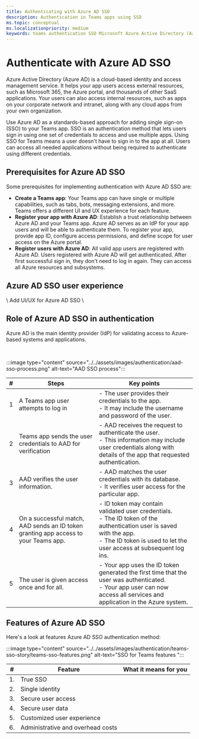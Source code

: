 ```yaml
---
title: Authenticating with Azure AD SSO
description: Authentication in Teams apps using SSO
ms.topic: conceptual
ms.localizationpriority: medium
keywords: teams authentication SSO Microsoft Azure Active Directory (Azure AD), OIDC, username, password
---
```

# Authenticate with Azure AD SSO

Azure Active Directory (Azure AD) is a cloud-based identity and access management service. It helps your app users access external resources, such as Microsoft 365, the Azure portal, and thousands of other SaaS applications. Your users can also access internal resources, such as apps on your corporate network and intranet, along with any cloud apps from your own organization.

Use Azure AD as a standards-based approach for adding single sign-on (SSO) to your Teams app. SSO is an authentication method that lets users sign in using one set of credentials to access and use multiple apps. Using SSO for Teams means a user doesn't have to sign in to the app at all. Users can access all needed applications without being required to authenticate using different credentials.

## Prerequisites for Azure AD SSO

Some prerequisites for implementing authentication with Azure AD SSO are:

- **Create a Teams app**: Your Teams app can have single or multiple capabilities, such as tabs, bots, messaging extensions, and more. Teams offers a different UI and UX experience for each feature.
- **Register your app with Azure AD**: Establish a trust relationship between Azure AD and your Teams app. Azure AD serves as an IdP for your app users and will be able to authenticate them. To register your app, provide app ID, configure access permissions, and define scope for user access on the Azure portal.
- **Register users with Azure AD**: All valid app users are registered with Azure AD. Users registered with Azure AD will get authenticated. After first successful sign in, they don't need to log in again. They can access all Azure resources and subsystems.

## Azure AD SSO user experience

\ Add UI/UX for Azure AD SSO \

## Role of Azure AD SSO in authentication

Azure AD is the main identity provider (IdP) for validating access to Azure-based systems and applications.

<br>

:::image type="content" source="../../assets/images/authentication/aad-sso-process.png" alt-text="AAD SSO process":::

| # | Steps | Key points |
|--- | --- | --- |
| 1 | A Teams app user attempts to log in | - The user provides their credentials to the app. <br> - It may include the username and password of the user. |
| 2 | Teams app sends the user credentials to AAD for verification | - AAD receives the request to authenticate the user. <br> - This information may include user credentials along with details of the app that requested authentication. |
| 3 | AAD verifies the user information. | - AAD matches the user credentials with its database. <br> - It verifies user access for the particular app. |
| 4 | On a successful match, AAD sends an ID token granting app access to your Teams app. | - ID token may contain validated user credentials. <br> - The ID token of the authentication user is saved with the app. <br> - The ID token is used to let the user access at subsequent log ins. |
| 5 | The user is given access once and for all. | - Your app uses the ID token generated the first time that the user was authenticated. <br> - Your app user can now access all services and application in the Azure system. |

## Features of Azure AD SSO

Here's a look at features Azure AD SSO authentication method:

:::image type="content" source="../../assets/images/authentication/teams-sso-story/teams-sso-features.png" alt-text="SSO for Teams features ":::

| # | Feature | What it means for you |
| --- | --- | --- |
| 1. | True SSO | &nbsp; |
| 2. | Single identity | &nbsp; |
| 3. | Secure user access | &nbsp; |
| 4. | Secure user data | &nbsp; |
| 5. | Customized user experience | &nbsp; |
| 6. | Administrative and overhead costs | &nbsp; |